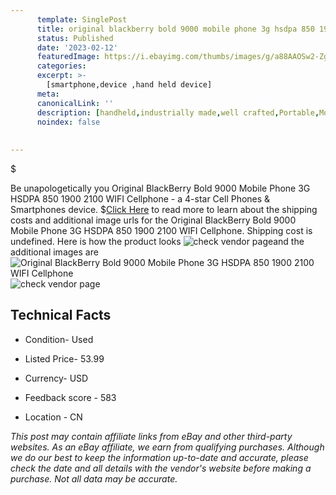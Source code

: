 ```yaml
---
      template: SinglePost
      title: original blackberry bold 9000 mobile phone 3g hsdpa 850 1900 2100 wifi cellphone
      status: Published
      date: '2023-02-12'
      featuredImage: https://i.ebayimg.com/thumbs/images/g/a88AAOSw2-ZgQEtg/s-l225.jpg
      categories: 
      excerpt: >-
        [smartphone,device ,hand held device]
      meta:
      canonicalLink: ''
      description: [handheld,industrially made,well crafted,Portable,Mobile,Compact,Convenient,Lightweight,Maneuverable,Man-portable,Miniature,Carriable,Hand-held,Light,Holdable,Transportable,Mobile device,Pocket-sized,On-the-go,Wireless,Cordless,Compact size,Convenient size, smartphone,device ,hand held device]
      noindex: false
      
        
---
```

$

Be unapologetically you Original BlackBerry Bold 9000 Mobile Phone 3G HSDPA 850 1900 2100 WIFI Cellphone - a 4-star Cell Phones & Smartphones device.
$[Click Here](https://www.ebay.com/itm/363299624594?var=632501868734&hash=item5496585692%3Ag%3Aa88AAOSw2-ZgQEtg&mkevt=1&mkcid=1&mkrid=711-53200-19255-0&campid=%253CePNCampaignId%253E&customid=%253CreferenceId%253E&toolid=10049) to read more to learn about the shipping costs and additional image urls for the Original BlackBerry Bold 9000 Mobile Phone 3G HSDPA 850 1900 2100 WIFI Cellphone. Shipping cost is undefined. Here is how the product looks ![check vendor page](https://i.ebayimg.com/thumbs/images/g/a88AAOSw2-ZgQEtg/s-l225.jpg)and the additional images are![Original BlackBerry Bold 9000 Mobile Phone 3G HSDPA 850 1900 2100 WIFI Cellphone](https://i.ebayimg.com/images/g/a88AAOSw2-ZgQEtg/s-l960.jpg)![check vendor page](https://origin-galleryplus.ebayimg.com/ws/web/363299624594_2_0_1/225x225.jpg,https://origin-galleryplus.ebayimg.com/ws/web/363299624594_3_0_1/225x225.jpg,https://origin-galleryplus.ebayimg.com/ws/web/363299624594_4_0_1/225x225.jpg,https://origin-galleryplus.ebayimg.com/ws/web/363299624594_5_0_1/225x225.jpg,https://origin-galleryplus.ebayimg.com/ws/web/363299624594_6_0_1/225x225.jpg)



 ## Technical Facts 



     
      

 - Condition- Used 


      

 - Listed Price- 53.99 


      

 - Currency- USD 


      

 - Feedback score - 583 


      

 - Location - CN 


      
      

 *_This post may contain affiliate links from eBay and other third-party websites. As an eBay affiliate, we earn from qualifying purchases. Although we do our best to keep the information up-to-date and accurate, please check the date and all details with the vendor's website before making a purchase. Not all data may be accurate._*







